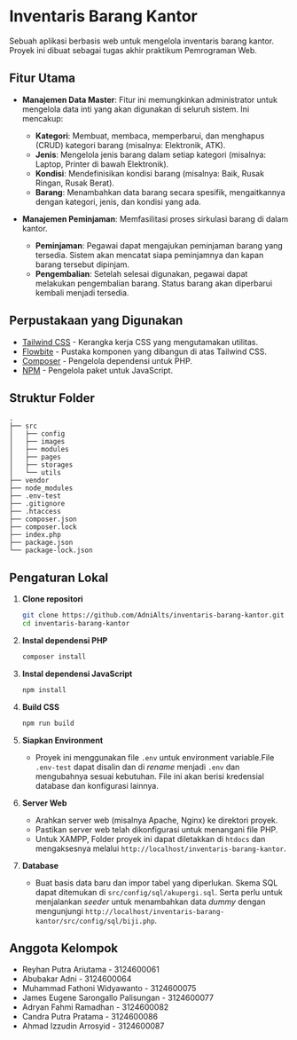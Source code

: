 # Inventaris Barang Kantor

Sebuah aplikasi berbasis web untuk mengelola inventaris barang kantor. Proyek ini dibuat sebagai tugas akhir praktikum Pemrograman Web.

## Fitur Utama

- **Manajemen Data Master**: Fitur ini memungkinkan administrator untuk mengelola data inti yang akan digunakan di seluruh sistem. Ini mencakup:
    - **Kategori**: Membuat, membaca, memperbarui, dan menghapus (CRUD) kategori barang (misalnya: Elektronik, ATK).
    - **Jenis**: Mengelola jenis barang dalam setiap kategori (misalnya: Laptop, Printer di bawah Elektronik).
    - **Kondisi**: Mendefinisikan kondisi barang (misalnya: Baik, Rusak Ringan, Rusak Berat).
    - **Barang**: Menambahkan data barang secara spesifik, mengaitkannya dengan kategori, jenis, dan kondisi yang ada.

- **Manajemen Peminjaman**: Memfasilitasi proses sirkulasi barang di dalam kantor.
    - **Peminjaman**: Pegawai dapat mengajukan peminjaman barang yang tersedia. Sistem akan mencatat siapa peminjamnya dan kapan barang tersebut dipinjam.
    - **Pengembalian**: Setelah selesai digunakan, pegawai dapat melakukan pengembalian barang. Status barang akan diperbarui kembali menjadi tersedia.

## Perpustakaan yang Digunakan

- [Tailwind CSS](https://tailwindcss.com/) - Kerangka kerja CSS yang mengutamakan utilitas.
- [Flowbite](https://flowbite.com/) - Pustaka komponen yang dibangun di atas Tailwind CSS.
- [Composer](https://getcomposer.org/) - Pengelola dependensi untuk PHP.
- [NPM](https://www.npmjs.com/) - Pengelola paket untuk JavaScript.

## Struktur Folder

```
.
├── src
│   ├── config
│   ├── images
│   ├── modules
│   ├── pages
│   ├── storages
│   └── utils
├── vendor
├── node_modules
├── .env-test
├── .gitignore
├── .htaccess
├── composer.json
├── composer.lock
├── index.php
├── package.json
└── package-lock.json
```

## Pengaturan Lokal

1. **Clone repositori**
   ```bash
   git clone https://github.com/AdniAlts/inventaris-barang-kantor.git
   cd inventaris-barang-kantor
   ```

2. **Instal dependensi PHP**
   ```bash
   composer install
   ```

3. **Instal dependensi JavaScript**
   ```bash
   npm install
   ```

4. **Build CSS**
    ```bash
    npm run build
    ```

5. **Siapkan Environment**
   - Proyek ini menggunakan file `.env` untuk environment variable.File `.env-test` dapat disalin dan di _rename_ menjadi `.env` dan mengubahnya sesuai kebutuhan. File ini akan berisi kredensial database dan konfigurasi lainnya.

6. **Server Web**
   - Arahkan server web (misalnya Apache, Nginx) ke direktori proyek.
   - Pastikan server web telah dikonfigurasi untuk menangani file PHP.
   - Untuk XAMPP, Folder proyek ini dapat diletakkan di `htdocs` dan mengaksesnya melalui `http://localhost/inventaris-barang-kantor`.

7. **Database**
   - Buat basis data baru dan impor tabel yang diperlukan. Skema SQL dapat ditemukan di `src/config/sql/akupergi.sql`. Serta perlu untuk menjalankan _seeder_ untuk menambahkan data _dummy_ dengan mengunjungi `http://localhost/inventaris-barang-kantor/src/config/sql/biji.php`.

## Anggota Kelompok

- Reyhan Putra Ariutama - 3124600061
- Abubakar Adni - 3124600064
- Muhammad Fathoni Widyawanto - 3124600075
- James Eugene Sarongallo Palisungan - 3124600077
- Adryan Fahmi Ramadhan - 3124600082
- Candra Putra Pratama - 3124600086
- Ahmad Izzudin Arrosyid - 3124600087
